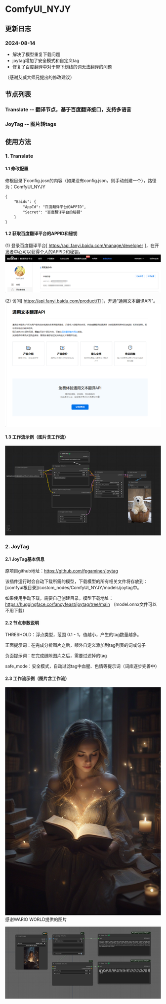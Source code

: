 # ComfyUI_NYJY
## 更新日志
### 2024-08-14
- 解决了模型重复下载问题
- joytag增加了安全模式和自定义tag
- 修复了百度翻译中对于带下划线的词无法翻译的问题

（感谢艾威大师兄提出的修改建议）

## 节点列表
### Translate -- 翻译节点，基于百度翻译接口，支持多语言
### JoyTag -- 图片转tags

## 使用方法
### 1. Translate
#### 1.1 修改配置
修根目录下config.josn的内容（如果没有config.json，则手动创建一个），路径为：ComfyUI_NYJY
```
{
    "Baidu": {
        "AppId": "百度翻译平台的APPID",
        "Secret": "百度翻译平台的秘钥"
    }
}
```

#### 1.2 获取百度翻译平台的APPID和秘钥
(1) 登录百度翻译平台[ https://api.fanyi.baidu.com/manage/developer ]，在开发者中心可以获得个人的APPID和秘钥。
![alt text](docs/images/userinfo.png)

(2) 访问[ https://api.fanyi.baidu.com/product/11 ]，开通“通用文本翻译API”。
![alt text](docs/images/api_service.png)

#### 1.3 工作流示例（图片含工作流）
![alt text](docs/images/workflow-translate.png)

### 2. JoyTag
#### 2.1 JoyTag基本信息
原项目github地址：https://github.com/fpgaminer/joytag

该插件运行时会自动下载所需的模型，下载模型的所有相关文件将存放到：[comfyui根目录]/costom_nodes/ComfyUI_NYJY/models/joytag中。

如果使用手动下载，需要自己创建目录。模型下载地址：https://huggingface.co/fancyfeast/joytag/tree/main （model.onnx文件可以不用下载）

#### 2.2 节点参数说明

THRESHOLD：浮点类型，范围 0.1 - 1，值越小，产生的tag数量越多。

正面提示词：在完成分析图片之后，额外自定义添加到tag列表的词或句子

负面提示词：在完成缝隙图片之后，需要过滤掉的tag

safe_mode：安全模式，自动过滤tag中血腥、色情等提示词（词库逐步完善中）

#### 2.3 工作流示例（图片含工作流）

![alt text](docs/images/image1.png)
感谢WARIO WORLD提供的图片

![alt text](docs/images/workflow-joytag.png)
